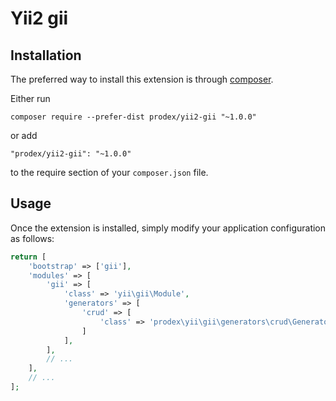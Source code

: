 Yii2 gii
========


Installation
------------

The preferred way to install this extension is through [composer](http://getcomposer.org/download/).

Either run

```
composer require --prefer-dist prodex/yii2-gii "~1.0.0"
```

or add

```
"prodex/yii2-gii": "~1.0.0"
```

to the require section of your `composer.json` file.

Usage
-----

Once the extension is installed, simply modify your application configuration as follows:

```php
return [
    'bootstrap' => ['gii'],
    'modules' => [
        'gii' => [
            'class' => 'yii\gii\Module',
            'generators' => [
                'crud' => [
                    'class' => 'prodex\yii\gii\generators\crud\Generator'
                ]
            ],
        ],
        // ...
    ],
    // ...
];
```